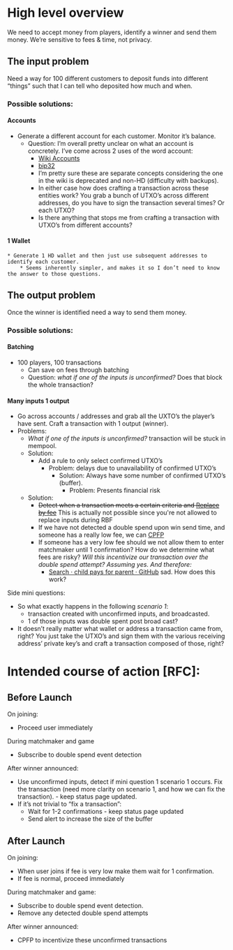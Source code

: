 # High level overview
We need to accept money from players, identify a winner and send them money. We’re sensitive to fees & time, not privacy.

## The input problem
Need a way for 100 different customers to deposit funds into different “things” such that I can tell who deposited how much and when.

### Possible solutions: 

#### Accounts

* Generate a different account for each customer. Monitor it’s balance.
	* Question: I’m overall pretty unclear on what an account is concretely. I’ve come across 2 uses of the word account:
		* [Wiki Accounts](https://en.bitcoin.it/wiki/Help:Accounts_explained)
		* [bip32](https://github.com/bitcoin/bips/blob/master/bip-0032.mediawiki)
		* I’m pretty sure these are separate concepts considering the one in the wiki is deprecated and non-HD (difficulty with backups).
		* In either case how does crafting a transaction across these entities work? You grab a bunch of UTXO’s across different addresses, do you have to sign the transaction several times? Or each UTXO?
		* Is there anything that stops me from crafting a transaction with UTXO’s from different accounts?
#### 1 Wallet 
	* Generate 1 HD wallet and then just use subsequent addresses to identify each customer. 
		* Seems inherently simpler, and makes it so I don’t need to know the answer to those questions. 

## The output problem 
Once the winner is identified need a way to send them money. 

### Possible solutions:

#### Batching

* 100 players, 100 transactions
	* Can save on fees through batching
	* Question: *what if one of the inputs is unconfirmed?* Does that block the whole transaction? 
		
#### Many inputs 1 output

* Go across accounts / addresses and grab all the UXTO’s the player’s have sent. Craft a transaction with 1 output (winner). 
* Problems:
	* *What if one of the inputs is unconfirmed?* transaction will be stuck in mempool. 
	* Solution:
		* Add a rule to only select confirmed UTXO’s
			* Problem: delays due to unavailability of confirmed UTXO’s 
				* Solution: Always have some number of confirmed UTXO’s (buffer). 
					* Problem: Presents financial risk
	* Solution:
		* ~~Detect when a transaction meets a certain criteria and [Replace by fee](https://en.bitcoin.it/wiki/Replace_by_fee)~~ This is actually not possible since you're not allowed to replace inputs during RBF
		* If we have not detected a double spend upon win send time, and someone has a really low fee, we can [CPFP](https://bitcoinelectrum.com/how-to-do-a-manual-child-pays-for-parent-transaction/)
		* If someone has a very low fee should we not allow them to enter matchmaker until 1 confirmation? How do we determine what fees are risky? *Will this incentivize our transaction over the double spend attempt? Assuming yes. And therefore:* 
			* [Search · child pays for parent · GitHub](https://github.com/bcoin-org/bcoin/search?q=child+pays+for+parent&unscoped_q=child+pays+for+parent) sad. How does this work? 

Side mini questions:

* So what exactly happens in the following *scenario 1*:
	* transaction created with unconfirmed inputs, and broadcasted.
	* 1 of those inputs was double spent post broad cast?  
* It doesn’t really matter what wallet or address a transaction came from, right? You just take the UTXO’s and sign them with the various receiving address’ private key’s and craft a transaction composed of those, right? 


# Intended course of action [RFC]:

## Before Launch
On joining:

* Proceed user immediately

During matchmaker and game

* Subscribe to double spend event detection 

After winner announced:

* Use unconfirmed inputs, detect if mini question 1 scenario 1 occurs. Fix the transaction (need more clarity on scenario 1, and how we can fix the transaction).  - keep status page updated. 
* If it’s not trivial to “fix a transaction”:
	* Wait for 1-2 confirmations - keep status page updated
	* Send alert to increase the size of the buffer

## After Launch 
On joining:

* When user joins if fee is very low make them wait for 1 confirmation.
* If fee is normal, proceed immediately

During matchmaker and game:

* Subscribe to double spend event detection.
* Remove any detected double spend attempts

After winner announced:
	
* CPFP to incentivize these unconfirmed transactions
